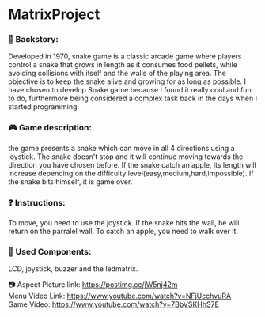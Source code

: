 # MatrixProject

### :scroll: Backstory: 
Developed in 1970, snake game is a classic arcade game where players control a snake that grows in length as it consumes food pellets, while avoiding collisions with itself and the walls of the playing area. The objective is to keep the snake alive and growing for as long as possible. I have chosen to develop Snake game because I found it really cool and fun to do, furthermore being considered a complex task back in the days when I started programming.

### :video_game: Game description: 
the game presents a snake which can move in all 4 directions using a joystick. The snake doesn't stop and it will continue moving towards the direction you have chosen before. If the snake catch an apple, its length will increase depending on the difficulty level(easy,medium,hard,impossible). If the snake bits himself, it is game over.

### :question: Instructions: 
To move, you need to use the joystick. If the snake hits the wall, he will return on the parralel wall. To catch an apple, you need to walk over it.
### :wrench: Used Components: 
LCD, joystick, buzzer and the ledmatrix.

:camera: Aspect
Picture link: https://postimg.cc/jW5nj42m \
Menu Video Link: https://www.youtube.com/watch?v=NFjUcchvuRA \
Game Video: https://www.youtube.com/watch?v=7BbVSKHhS7E
